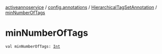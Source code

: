 [activeannoservice](../../index.md) / [config.annotations](../index.md) / [HierarchicalTagSetAnnotation](index.md) / [minNumberOfTags](./min-number-of-tags.md)

# minNumberOfTags

`val minNumberOfTags: `[`Int`](https://kotlinlang.org/api/latest/jvm/stdlib/kotlin/-int/index.html)
